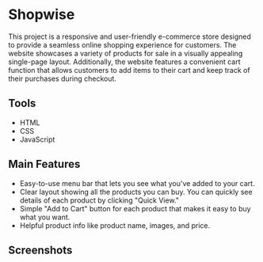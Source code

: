 # Shopwise

This project is a responsive and user-friendly e-commerce store designed to provide a seamless online shopping experience for customers. The website showcases a variety of products for sale in a visually appealing single-page layout. Additionally, the website features a convenient cart function that allows customers to add items to their cart and keep track of their purchases during checkout.
<br>

## Tools

- HTML
- CSS
- JavaScript
  <br>

## Main Features

- Easy-to-use menu bar that lets you see what you've added to your cart.
- Clear layout showing all the products you can buy. You can quickly see details of each product by clicking "Quick View."
- Simple "Add to Cart" button for each product that makes it easy to buy what you want.
- Helpful product info like product name, images, and price.
  <br>

## Screenshots
